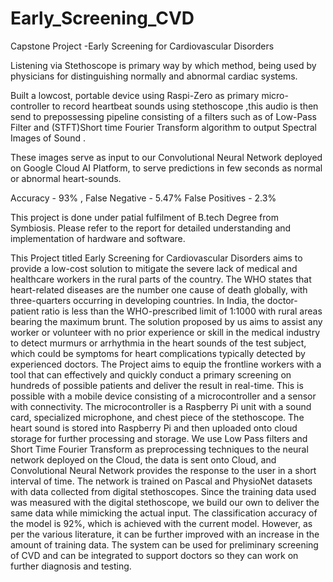 # Early_Screening_CVD
Capstone Project -Early Screening for Cardiovascular Disorders 


Listening via Stethoscope is primary way by which method, being used by physicians for distinguishing
normally and abnormal cardiac systems.

Built a lowcost, portable device using Raspi-Zero as primary micro-controller to record heartbeat sounds using stethoscope ,this audio is then send to prepossessing pipeline consisting of a filters such as of Low-Pass Filter and (STFT)Short time Fourier Transform algorithm to output Spectral Images of Sound .

These images serve as input to our Convolutional Neural Network deployed on Google Cloud AI Platform, to serve predictions in few seconds as normal or abnormal heart-sounds.

Accuracy - 93% , False Negative - 5.47%  False Positives - 2.3%

This project is done under patial fulfilment of B.tech Degree from Symbiosis.
Please refer to the report for detailed understanding and implementation of hardware and software.

This Project titled Early Screening for Cardiovascular Disorders aims to provide a low-cost
solution to mitigate the severe lack of medical and healthcare workers in the rural parts of the
country. The WHO states that heart-related diseases are the number one cause of death globally,
with three-quarters occurring in developing countries. In India, the doctor-patient ratio is less
than the WHO-prescribed limit of 1:1000 with rural areas bearing the maximum brunt. The
solution proposed by us aims to assist any worker or volunteer with no prior experience or skill
in the medical industry to detect murmurs or arrhythmia in the heart sounds of the test subject,
which could be symptoms for heart complications typically detected by experienced doctors. The
Project aims to equip the frontline workers with a tool that can effectively and quickly conduct a
primary screening on hundreds of possible patients and deliver the result in real-time. This is
possible with a mobile device consisting of a microcontroller and a sensor with connectivity. The
microcontroller is a Raspberry Pi unit with a sound card, specialized microphone, and chest piece
of the stethoscope. The heart sound is stored into Raspberry Pi and then uploaded onto cloud
storage for further processing and storage. We use Low Pass filters and Short Time Fourier
Transform as preprocessing techniques to the neural network deployed on the Cloud, the data is
sent onto Cloud, and Convolutional Neural Network provides the response to the user in a short
interval of time. The network is trained on Pascal and PhysioNet datasets with data collected
from digital stethoscopes. Since the training data used was measured with the digital stethoscope,
we build our own to deliver the same data while mimicking the actual input. The classification
accuracy of the model is 92%, which is achieved with the current model. However, as per the
various literature, it can be further improved with an increase in the amount of training data. The
system can be used for preliminary screening of CVD and can be integrated to support doctors so
they can work on further diagnosis and testing.

